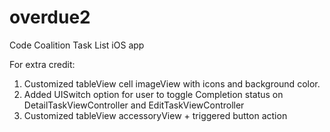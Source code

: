 overdue2
========

Code Coalition Task List iOS app 

For extra credit:
1)  Customized tableView cell imageView with icons and background color.
2)  Added UISwitch option for user to toggle Completion status on DetailTaskViewController and EditTaskViewController
3)  Customized tableView accessoryView + triggered button action
